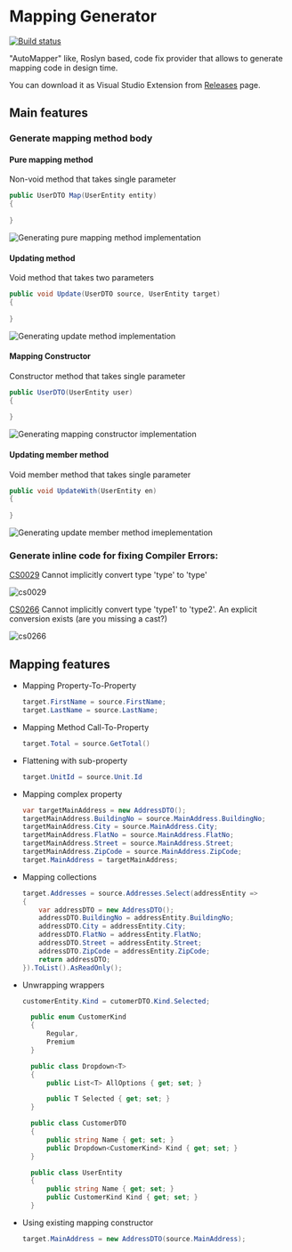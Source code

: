 # Mapping Generator
[![Build status](https://ci.appveyor.com/api/projects/status/v73nnoo09cc8kkmo/branch/master?svg=true)](https://ci.appveyor.com/project/cezarypiatek/mappinggenerator/branch/master)

"AutoMapper" like, Roslyn based, code fix provider that allows to generate mapping code in design time.

You can download it as Visual Studio Extension from [Releases](https://github.com/cezarypiatek/MappingGenerator/releases) page.

## Main features

### Generate mapping method body

#### Pure mapping method
Non-void method that takes single parameter

```csharp
public UserDTO Map(UserEntity entity)
{
    
}
```

![Generating pure mapping method implementation](doc/pure_mapping_method.gif)


#### Updating method
Void method that takes two parameters
```csharp
public void Update(UserDTO source, UserEntity target)
{
    
}
```
![Generating update method implementation](doc/update_method.gif)

#### Mapping Constructor
Constructor method that takes single parameter

```csharp
public UserDTO(UserEntity user)
{
    
}
```

![Generating mapping constructor implementation](doc/mapping_constructor.gif)

#### Updating member method
Void member method that takes single parameter
```csharp
public void UpdateWith(UserEntity en)
{
    
}
```

![Generating update member method imeplementation](doc/update_member_method.gif)

### Generate inline code for fixing Compiler Errors: 
[CS0029](https://docs.microsoft.com/en-us/dotnet/csharp/language-reference/compiler-messages/cs0029) Cannot implicitly convert type 'type' to 'type'

![cs0029](/doc/cs0029.jpg)

[CS0266](https://docs.microsoft.com/en-us/dotnet/csharp/language-reference/compiler-messages/cs0266) Cannot implicitly convert type 'type1' to 'type2'. An explicit conversion exists (are you missing a cast?)

![cs0266](/doc/cs0266.jpg)

## Mapping features
- Mapping Property-To-Property
  ```csharp
  target.FirstName = source.FirstName;
  target.LastName = source.LastName;
  ```
- Mapping Method Call-To-Property
  ```csharp
  target.Total = source.GetTotal()
  ```
- Flattening with sub-property
  ```csharp
  target.UnitId = source.Unit.Id
  ```
- Mapping complex property
  ```csharp
  var targetMainAddress = new AddressDTO();
  targetMainAddress.BuildingNo = source.MainAddress.BuildingNo;
  targetMainAddress.City = source.MainAddress.City;
  targetMainAddress.FlatNo = source.MainAddress.FlatNo;
  targetMainAddress.Street = source.MainAddress.Street;
  targetMainAddress.ZipCode = source.MainAddress.ZipCode;
  target.MainAddress = targetMainAddress;
  ```
- Mapping collections
  ```csharp
  target.Addresses = source.Addresses.Select(addressEntity =>
  {
      var addressDTO = new AddressDTO();
      addressDTO.BuildingNo = addressEntity.BuildingNo;
      addressDTO.City = addressEntity.City;
      addressDTO.FlatNo = addressEntity.FlatNo;
      addressDTO.Street = addressEntity.Street;
      addressDTO.ZipCode = addressEntity.ZipCode;
      return addressDTO;
  }).ToList().AsReadOnly();
  ```
- Unwrapping wrappers 
  ```csharp
  customerEntity.Kind = cutomerDTO.Kind.Selected;
  ```
  
  ```csharp
    public enum CustomerKind
    {
        Regular,
        Premium
    }

    public class Dropdown<T>
    {
        public List<T> AllOptions { get; set; }

        public T Selected { get; set; }
    }

    public class CustomerDTO
    {
        public string Name { get; set; }
        public Dropdown<CustomerKind> Kind { get; set; }
    }

    public class UserEntity
    {
        public string Name { get; set; }
        public CustomerKind Kind { get; set; }
    }
  ```
- Using existing mapping constructor
  ```csharp
  target.MainAddress = new AddressDTO(source.MainAddress);
  ```



